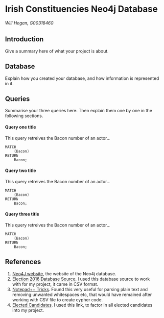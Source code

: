 # Irish Constituencies Neo4j Database
###### Will Hogan, G00318460

## Introduction
Give a summary here of what your project is about.

## Database
Explain how you created your database, and how information is represented in it.

## Queries
Summarise your three queries here.
Then explain them one by one in the following sections.

#### Query one title
This query retreives the Bacon number of an actor...
```cypher
MATCH
	(Bacon)
RETURN
	Bacon;
```

#### Query two title
This query retreives the Bacon number of an actor...
```cypher
MATCH
	(Bacon)
RETURN
	Bacon;
```

#### Query three title
This query retreives the Bacon number of an actor...
```cypher
MATCH
	(Bacon)
RETURN
	Bacon;
```

## References
1. [Neo4J website](http://neo4j.com/), the website of the Neo4j database.
2. [Election 2016 Database Source](http://irish-elections.storyful.com/). I used this database source to work with for my project, it came in CSV format. 
3. [Notepad++ Tricks](http://a4apphack.com/featured/tricks-with-notepad). Found this very useful for parsing plain text and removing unwanted
whitespaces etc, that would have remained after working with CSV file to create cypher code. 
4. [Elected Candidates](http://www.rte.ie/news/election-2016/parties/fianna-fail/). I used this link, to factor in all elected candidates into my project. 